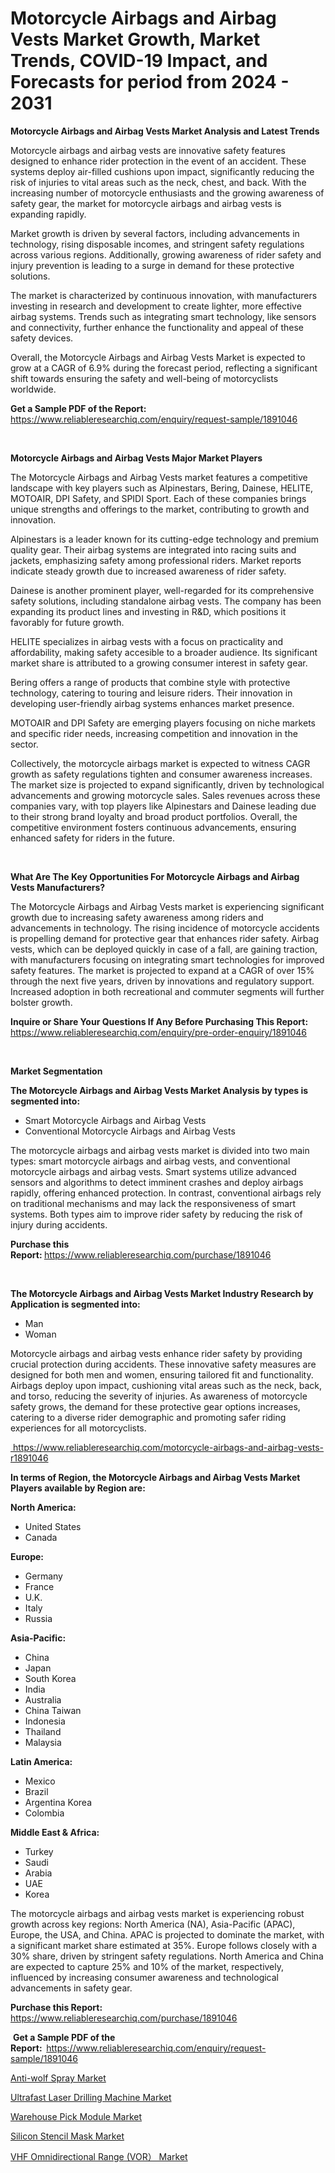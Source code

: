 <p><h1>Motorcycle Airbags and Airbag Vests Market Growth, Market Trends, COVID-19 Impact, and Forecasts for period from 2024 - 2031</h1></p><p><strong>Motorcycle Airbags and Airbag Vests Market Analysis and Latest Trends</strong></p>
<p><p>Motorcycle airbags and airbag vests are innovative safety features designed to enhance rider protection in the event of an accident. These systems deploy air-filled cushions upon impact, significantly reducing the risk of injuries to vital areas such as the neck, chest, and back. With the increasing number of motorcycle enthusiasts and the growing awareness of safety gear, the market for motorcycle airbags and airbag vests is expanding rapidly.</p><p>Market growth is driven by several factors, including advancements in technology, rising disposable incomes, and stringent safety regulations across various regions. Additionally, growing awareness of rider safety and injury prevention is leading to a surge in demand for these protective solutions. </p><p>The market is characterized by continuous innovation, with manufacturers investing in research and development to create lighter, more effective airbag systems. Trends such as integrating smart technology, like sensors and connectivity, further enhance the functionality and appeal of these safety devices. </p><p>Overall, the Motorcycle Airbags and Airbag Vests Market is expected to grow at a CAGR of 6.9% during the forecast period, reflecting a significant shift towards ensuring the safety and well-being of motorcyclists worldwide.</p></p>
<p><strong>Get a Sample PDF of the Report:&nbsp;</strong> <a href="https://www.reliableresearchiq.com/enquiry/request-sample/1891046?utm_campaign=1732&utm_medium=2&utm_source=Github&utm_content=ia&utm_term=24102024&utm_id=motorcycle-airbags-and-airbag-vests">https://www.reliableresearchiq.com/enquiry/request-sample/1891046</a></p>
<p>&nbsp;</p>
<p><strong>Motorcycle Airbags and Airbag Vests Major Market Players</strong></p>
<p><p>The Motorcycle Airbags and Airbag Vests market features a competitive landscape with key players such as Alpinestars, Bering, Dainese, HELITE, MOTOAIR, DPI Safety, and SPIDI Sport. Each of these companies brings unique strengths and offerings to the market, contributing to growth and innovation.</p><p>Alpinestars is a leader known for its cutting-edge technology and premium quality gear. Their airbag systems are integrated into racing suits and jackets, emphasizing safety among professional riders. Market reports indicate steady growth due to increased awareness of rider safety.</p><p>Dainese is another prominent player, well-regarded for its comprehensive safety solutions, including standalone airbag vests. The company has been expanding its product lines and investing in R&D, which positions it favorably for future growth.</p><p>HELITE specializes in airbag vests with a focus on practicality and affordability, making safety accesible to a broader audience. Its significant market share is attributed to a growing consumer interest in safety gear.</p><p>Bering offers a range of products that combine style with protective technology, catering to touring and leisure riders. Their innovation in developing user-friendly airbag systems enhances market presence.</p><p>MOTOAIR and DPI Safety are emerging players focusing on niche markets and specific rider needs, increasing competition and innovation in the sector.</p><p>Collectively, the motorcycle airbags market is expected to witness CAGR growth as safety regulations tighten and consumer awareness increases. The market size is projected to expand significantly, driven by technological advancements and growing motorcycle sales. Sales revenues across these companies vary, with top players like Alpinestars and Dainese leading due to their strong brand loyalty and broad product portfolios. Overall, the competitive environment fosters continuous advancements, ensuring enhanced safety for riders in the future.</p></p>
<p>&nbsp;</p>
<p><strong>What Are The Key Opportunities For Motorcycle Airbags and Airbag Vests Manufacturers?</strong></p>
<p><p>The Motorcycle Airbags and Airbag Vests market is experiencing significant growth due to increasing safety awareness among riders and advancements in technology. The rising incidence of motorcycle accidents is propelling demand for protective gear that enhances rider safety. Airbag vests, which can be deployed quickly in case of a fall, are gaining traction, with manufacturers focusing on integrating smart technologies for improved safety features. The market is projected to expand at a CAGR of over 15% through the next five years, driven by innovations and regulatory support. Increased adoption in both recreational and commuter segments will further bolster growth.</p></p>
<p><strong>Inquire or Share Your Questions If Any Before Purchasing This Report:</strong> <a href="https://www.reliableresearchiq.com/enquiry/pre-order-enquiry/1891046?utm_campaign=1732&utm_medium=2&utm_source=Github&utm_content=ia&utm_term=24102024&utm_id=motorcycle-airbags-and-airbag-vests">https://www.reliableresearchiq.com/enquiry/pre-order-enquiry/1891046</a></p>
<p>&nbsp;</p>
<p><strong>Market Segmentation</strong></p>
<p><strong>The Motorcycle Airbags and Airbag Vests Market Analysis by types is segmented into:</strong></p>
<p><ul><li>Smart Motorcycle Airbags and Airbag Vests</li><li>Conventional Motorcycle Airbags and Airbag Vests</li></ul></p>
<p><p>The motorcycle airbags and airbag vests market is divided into two main types: smart motorcycle airbags and airbag vests, and conventional motorcycle airbags and airbag vests. Smart systems utilize advanced sensors and algorithms to detect imminent crashes and deploy airbags rapidly, offering enhanced protection. In contrast, conventional airbags rely on traditional mechanisms and may lack the responsiveness of smart systems. Both types aim to improve rider safety by reducing the risk of injury during accidents.</p></p>
<p><strong>Purchase this Report:&nbsp;</strong><a href="https://www.reliableresearchiq.com/purchase/1891046?utm_campaign=1732&utm_medium=2&utm_source=Github&utm_content=ia&utm_term=24102024&utm_id=motorcycle-airbags-and-airbag-vests">https://www.reliableresearchiq.com/purchase/1891046</a></p>
<p>&nbsp;</p>
<p><strong>The Motorcycle Airbags and Airbag Vests Market Industry Research by Application is segmented into:</strong></p>
<p><ul><li>Man</li><li>Woman</li></ul></p>
<p><p>Motorcycle airbags and airbag vests enhance rider safety by providing crucial protection during accidents. These innovative safety measures are designed for both men and women, ensuring tailored fit and functionality. Airbags deploy upon impact, cushioning vital areas such as the neck, back, and torso, reducing the severity of injuries. As awareness of motorcycle safety grows, the demand for these protective gear options increases, catering to a diverse rider demographic and promoting safer riding experiences for all motorcyclists.</p></p>
<p><a href="https://www.reliableresearchiq.com/motorcycle-airbags-and-airbag-vests-r1891046?utm_campaign=1732&utm_medium=2&utm_source=Github&utm_content=ia&utm_term=24102024&utm_id=motorcycle-airbags-and-airbag-vests">&nbsp;https://www.reliableresearchiq.com/motorcycle-airbags-and-airbag-vests-r1891046</a></p>
<p><strong>In terms of Region, the Motorcycle Airbags and Airbag Vests Market Players available by Region are:</strong></p>
<p>
    <p> <strong> North America: </strong>
        <ul>
            <li>United States</li>
            <li>Canada</li>
        </ul>
        </p> 
    <p> <strong> Europe: </strong>
        <ul>
            <li>Germany</li>
            <li>France</li>
            <li>U.K.</li>
            <li>Italy</li>
            <li>Russia</li>
        </ul>
        </p> 
    <p> <strong> Asia-Pacific: </strong>
        <ul>
            <li>China</li>
            <li>Japan</li>
            <li>South Korea</li>
            <li>India</li>
            <li>Australia</li>
            <li>China Taiwan</li>
            <li>Indonesia</li>
            <li>Thailand</li>
            <li>Malaysia</li>
        </ul>
        </p> 
    <p> <strong> Latin America: </strong>
        <ul>
            <li>Mexico</li>
            <li>Brazil</li>
            <li>Argentina Korea</li>
            <li>Colombia</li>
        </ul>
        </p> 
    <p> <strong> Middle East & Africa: </strong>
        <ul>
            <li>Turkey</li>
            <li>Saudi</li>
            <li>Arabia</li>
            <li>UAE</li>
            <li>Korea</li>
        </ul>
    </p>
    </p>
<p><p>The motorcycle airbags and airbag vests market is experiencing robust growth across key regions: North America (NA), Asia-Pacific (APAC), Europe, the USA, and China. APAC is projected to dominate the market, with a significant market share estimated at 35%. Europe follows closely with a 30% share, driven by stringent safety regulations. North America and China are expected to capture 25% and 10% of the market, respectively, influenced by increasing consumer awareness and technological advancements in safety gear.</p></p>
<p><strong>Purchase this Report: </strong><a href="https://www.reliableresearchiq.com/purchase/1891046?utm_campaign=1732&utm_medium=2&utm_source=Github&utm_content=ia&utm_term=24102024&utm_id=motorcycle-airbags-and-airbag-vests">https://www.reliableresearchiq.com/purchase/1891046</a></p>
<p>&nbsp;<strong>Get a Sample PDF of the Report:&nbsp;&nbsp;</strong><a href="https://www.reliableresearchiq.com/enquiry/request-sample/1891046?utm_campaign=1732&utm_medium=2&utm_source=Github&utm_content=ia&utm_term=24102024&utm_id=motorcycle-airbags-and-airbag-vests">https://www.reliableresearchiq.com/enquiry/request-sample/1891046</a></p>
<p><strong></strong></p>
<p><p><a href="https://www.linkedin.com/pulse/anti-wolf-spray-market-innovations-trends-comprehensive-study-2024-2031-t7iie?utm_campaign=1732&utm_medium=2&utm_source=Github&utm_content=ia&utm_term=24102024&utm_id=motorcycle-airbags-and-airbag-vests">Anti-wolf Spray Market</a></p><p><a href="https://www.linkedin.com/pulse/global-ultrafast-laser-drilling-machine-market-size-trends-7r6zf?utm_campaign=1732&utm_medium=2&utm_source=Github&utm_content=ia&utm_term=24102024&utm_id=motorcycle-airbags-and-airbag-vests">Ultrafast Laser Drilling Machine Market</a></p><p><a href="https://www.linkedin.com/pulse/analyzing-warehouse-pick-module-market-dynamics-growth-mccdf?utm_campaign=1732&utm_medium=2&utm_source=Github&utm_content=ia&utm_term=24102024&utm_id=motorcycle-airbags-and-airbag-vests">Warehouse Pick Module Market</a></p><p><a href="https://www.linkedin.com/pulse/navigating-silicon-stencil-mask-market-expert-analysis-forecast-x2d8c?utm_campaign=1732&utm_medium=2&utm_source=Github&utm_content=ia&utm_term=24102024&utm_id=motorcycle-airbags-and-airbag-vests">Silicon Stencil Mask Market</a></p><p><a href="https://www.linkedin.com/pulse/top-trends-transforming-vhf-omnidirectional-range-7m7ee?utm_campaign=1732&utm_medium=2&utm_source=Github&utm_content=ia&utm_term=24102024&utm_id=motorcycle-airbags-and-airbag-vests">VHF Omnidirectional Range (VOR） Market</a></p></p>